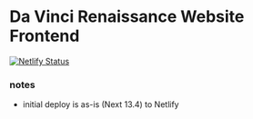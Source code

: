# Da Vinci Renaissance Website Frontend
[![Netlify Status](https://api.netlify.com/api/v1/badges/9e8ff912-8a8a-4b69-a74d-02e06d2bb204/deploy-status)](https://app.netlify.com/sites/eclectic-starlight-7db94d/deploys)

### notes
- initial deploy is as-is (Next 13.4) to Netlify


